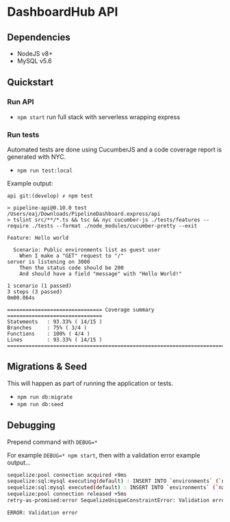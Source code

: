 # DashboardHub API

## Dependencies

- NodeJS v8+
- MySQL v5.6

## Quickstart

### Run API

- `npm start` run full stack with serverless wrapping express

### Run tests

Automated tests are done using CucumberJS and a code coverage report is generated with NYC.

- `npm run test:local`

Example output:

```
api git:(develop) ✗ npm test

> pipeline-api@0.10.0 test /Users/eaj/Downloads/PipelineDashboard.express/api
> tslint src/**/*.ts && tsc && nyc cucumber-js ./tests/features --require ./tests --format ./node_modules/cucumber-pretty --exit

Feature: Hello world

  Scenario: Public environments list as guest user
    When I make a "GET" request to "/"
server is listening on 3000
    Then the status code should be 200
    And should have a field "message" with "Hello World!"

1 scenario (1 passed)
3 steps (3 passed)
0m00.064s

=============================== Coverage summary ===============================
Statements   : 93.33% ( 14/15 )
Branches     : 75% ( 3/4 )
Functions    : 100% ( 4/4 )
Lines        : 93.33% ( 14/15 )
================================================================================
```

## Migrations & Seed

This will happen as part of running the application or tests.

- `npm run db:migrate`
- `npm run db:seed`

## Debugging

Prepend command with `DEBUG=*`

For example `DEBUG=* npm start`, then with a validation error example output...

```bash
sequelize:pool connection acquired +9ms
sequelize:sql:mysql executing(default) : INSERT INTO `environments` (`name`) VALUES ('Environment 1'),('Environment 2'); +9ms
sequelize:sql:mysql executed(default) : INSERT INTO `environments` (`name`) VALUES ('Environment 1'),('Environment 2'); +4ms
sequelize:pool connection released +5ms
retry-as-promised:error SequelizeUniqueConstraintError: Validation error +0ms

ERROR: Validation error
```
